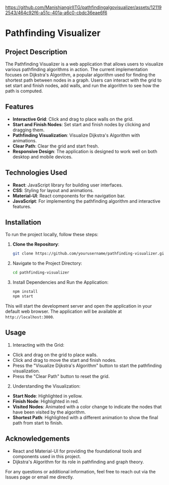 https://github.com/ManishjangirIITG/pathfindingalgovisualizer/assets/121192543/464c92f6-a51c-401a-a6c0-cbdc36eae6f6
# Pathfinding Visualizer

## Project Description

The Pathfinding Visualizer is a web application that allows users to visualize various pathfinding algorithms in action. The current implementation focuses on Dijkstra's Algorithm, a popular algorithm used for finding the shortest path between nodes in a graph. Users can interact with the grid to set start and finish nodes, add walls, and run the algorithm to see how the path is computed.

## Features

- **Interactive Grid**: Click and drag to place walls on the grid.
- **Start and Finish Nodes**: Set start and finish nodes by clicking and dragging them.
- **Pathfinding Visualization**: Visualize Dijkstra's Algorithm with animations.
- **Clear Path**: Clear the grid and start fresh.
- **Responsive Design**: The application is designed to work well on both desktop and mobile devices.

## Technologies Used

- **React**: JavaScript library for building user interfaces.
- **CSS**: Styling for layout and animations.
- **Material-UI**: React components for the navigation bar.
- **JavaScript**: For implementing the pathfinding algorithm and interactive features.

## Installation

To run the project locally, follow these steps:

1. **Clone the Repository**:

   ```bash
   git clone https://github.com/yourusername/pathfinding-visualizer.git

2. Navigate to the Project Directory:

   ```bash
   cd pathfinding-visualizer

3. Install Dependencies and Run the Application:

    ```bash
    npm install
    npm start

This will start the development server and open the application in your default web browser. The application will be available at `http://localhost:3000`.

## Usage

1. Interacting with the Grid:
- Click and drag on the grid to place walls.
- Click and drag to move the start and finish nodes.
- Press the "Visualize Dijkstra's Algorithm" button to start the pathfinding visualization.
- Press the "Clear Path" button to reset the grid.

2. Understanding the Visualization:
- **Start Node**: Highlighted in yellow.
- **Finish Node**: Highlighted in red.
- **Visited Nodes**: Animated with a color change to indicate the nodes that have been visited by the algorithm.
- **Shortest Path**: Highlighted with a different animation to show the final path from start to finish.

## Acknowledgements
- React and Material-UI for providing the foundational tools and components used in this project.
- Dijkstra's Algorithm for its role in pathfinding and graph theory.

For any questions or additional information, feel free to reach out via the Issues page or email me directly.

